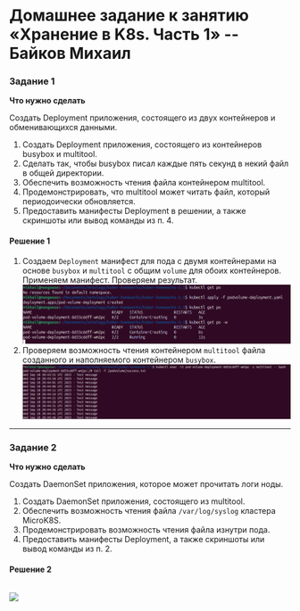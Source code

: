 # Домашнее задание к занятию «Хранение в K8s. Часть 1» -- Байков Михаил

### Задание 1 

**Что нужно сделать**

Создать Deployment приложения, состоящего из двух контейнеров и обменивающихся данными.

1. Создать Deployment приложения, состоящего из контейнеров busybox и multitool.
2. Сделать так, чтобы busybox писал каждые пять секунд в некий файл в общей директории.
3. Обеспечить возможность чтения файла контейнером multitool.
4. Продемонстрировать, что multitool может читать файл, который периодоически обновляется.
5. Предоставить манифесты Deployment в решении, а также скриншоты или вывод команды из п. 4.

#### Решение 1
1. Создаем `Deployment` манифест для пода с двумя контейнерами на основе `busybox` и `multitool` с общим `volume` для обоих контейнеров.
Применяем манифест. Проверяем результат.
![manifest](img/1.png)
2. Проверяем возможность чтения контейнером `multitool` файла созданного и наполняемого контейнером `busybox`.
![tail in multitool](img/2.png)

------

### Задание 2

**Что нужно сделать**

Создать DaemonSet приложения, которое может прочитать логи ноды.

1. Создать DaemonSet приложения, состоящего из multitool.
2. Обеспечить возможность чтения файла `/var/log/syslog` кластера MicroK8S.
3. Продемонстрировать возможность чтения файла изнутри пода.
4. Предоставить манифесты Deployment, а также скриншоты или вывод команды из п. 2.

#### Решение 2

![](img/.png)
------